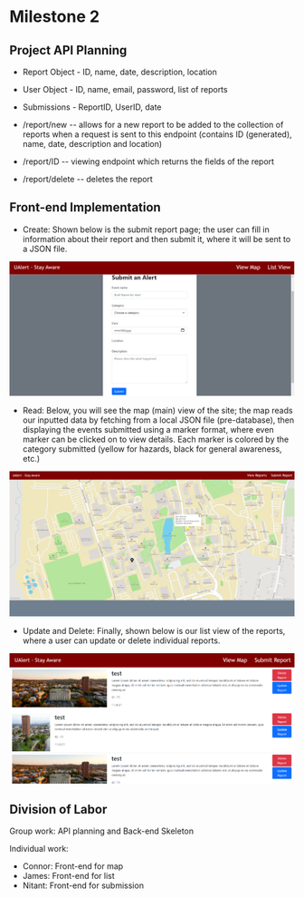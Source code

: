 # Milestone 2

## Project API Planning

- Report Object - ID, name, date, description, location
- User Object - ID, name, email, password, list of reports
- Submissions - ReportID, UserID, date

- /report/new -- allows for a new report to be added to the collection of reports when a request is sent to this endpoint (contains ID (generated), name, date, description and location)
- /report/ID  -- viewing endpoint which returns the fields of the report
- /report/delete -- deletes the report

## Front-end Implementation

- Create: Shown below is the submit report page; the user can fill in information about their report and then submit it, where it will be sent to a JSON file.

![Submit Report Page Illustrating CREATE](create.PNG)

- Read: Below, you will see the map (main) view of the site; the map reads our inputted data by fetching from a local JSON file (pre-database), then displaying the events submitted using a marker format, where even marker can be clicked on to view details. Each marker is colored by the category submitted (yellow for hazards, black for general awareness, etc.)

![Map View Illustrating READ](mapCRUD.PNG)

- Update and Delete: Finally, shown below is our list view of the reports, where a user can update or delete individual reports.

![List View Illustrating UPDATE and DELETE](updateAndDelete.PNG)

## Division of Labor

Group work:
API planning and Back-end Skeleton

Individual work:
- Connor: Front-end for map
- James: Front-end for list
- Nitant: Front-end for submission
